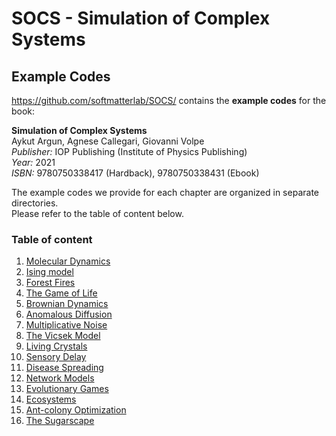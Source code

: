 # SOCS - Simulation of Complex Systems
## Example Codes

https://github.com/softmatterlab/SOCS/ contains the **example codes** for the book: 

  **Simulation of Complex Systems** <br />
  Aykut Argun, Agnese Callegari, Giovanni Volpe<br />
  *Publisher:* IOP Publishing (Institute of Physics Publishing)<br />
  *Year:* 2021<br />
  *ISBN:* 9780750338417 (Hardback), 9780750338431 (Ebook)<br />

The example codes we provide for each chapter are organized in separate directories. <br />
Please refer to the table of content below. 

### Table of content

1. [Molecular Dynamics](https://github.com/softmatterlab/SOCS/tree/main/Chapter_01_Molecular_Dynamics) 
2. [Ising model](https://github.com/softmatterlab/SOCS/tree/main/Chapter_02_Ising_Model) 
3. [Forest Fires](https://github.com/softmatterlab/SOCS/tree/main/Chapter_03_Forest_Fires) 
4. [The Game of Life](https://github.com/softmatterlab/SOCS/tree/main/Chapter_04_Game_of_Life)
5. [Brownian Dynamics](https://github.com/softmatterlab/SOCS/tree/main/Chapter_05_Brownian_Dynamics)
6. [Anomalous Diffusion](https://github.com/softmatterlab/SOCS/tree/main/Chapter_06_Anomalous_Diffusion)
7. [Multiplicative Noise](https://github.com/softmatterlab/SOCS/tree/main/Chapter_07_Multiplicative_Noise)
8. [The Vicsek Model](https://github.com/softmatterlab/SOCS/tree/main/Chapter_08_Vicsek_Model)
9. [Living Crystals](https://github.com/softmatterlab/SOCS/tree/main/Chapter_09_Living_Crystals)
10. [Sensory Delay](https://github.com/softmatterlab/SOCS/tree/main/Chapter_10_Sensory_Delay)
11. [Disease Spreading](https://github.com/softmatterlab/SOCS/tree/main/Chapter_11_Disease_Spreading)
12. [Network Models](https://github.com/softmatterlab/SOCS/tree/main/Chapter_12_Network_Models)
13. [Evolutionary Games](https://github.com/softmatterlab/SOCS/tree/main/Chapter_13_Evolutionary_Games)
14. [Ecosystems](https://github.com/softmatterlab/SOCS/tree/main/Chapter_14_Ecosystems)
15. [Ant-colony Optimization](https://github.com/softmatterlab/SOCS/tree/main/Chapter_15_Ant_Colony_Optimization)
16. [The Sugarscape](https://github.com/softmatterlab/SOCS/tree/main/Chapter_16_Sugarscape)
